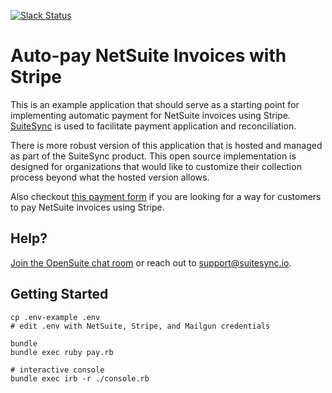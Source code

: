 [![Slack Status](https://opensuite-slackin.herokuapp.com/badge.svg)](http://opensuite-slackin.herokuapp.com)  

# Auto-pay NetSuite Invoices with Stripe

This is an example application that should serve as a starting point for implementing
automatic payment for NetSuite invoices using Stripe. [SuiteSync](http://suitesync.io/) is used to facilitate payment application and reconciliation.

There is more robust version of this application that is hosted and managed as part of the SuiteSync product. This open source implementation is designed for organizations that would like to customize their collection process beyond what the hosted version allows.

Also checkout [this payment form](https://github.com/iloveitaly/netsuite_invoice_payment_with_stripe) if you are looking for a way for customers to pay NetSuite invoices using Stripe.

## Help?

[Join the OpenSuite chat room](http://opensuite-slackin.herokuapp.com/) or reach out to support@suitesync.io.

## Getting Started

```shell
cp .env-example .env
# edit .env with NetSuite, Stripe, and Mailgun credentials

bundle
bundle exec ruby pay.rb

# interactive console
bundle exec irb -r ./console.rb
```
